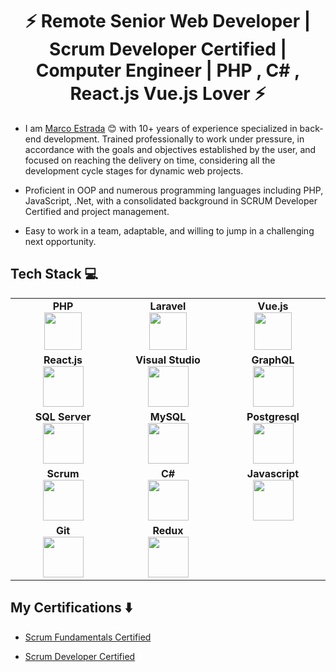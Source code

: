 <h1 align="center"> ⚡ Remote Senior Web Developer | Scrum Developer Certified | Computer Engineer | PHP , C# ,  React.js Vue.js Lover ⚡ </h1>


* I am [Marco Estrada](https://www.linkedin.com/in/marcoestradalopez) :blush: with 10+ years of experience specialized in back-end development. Trained professionally to work under pressure, in accordance with the goals and objectives established by the user, and focused on reaching the delivery on time, considering all the development cycle stages for dynamic web projects.

* Proficient in OOP and numerous programming languages including PHP, JavaScript, .Net, with a consolidated background in SCRUM Developer Certified and project management.

* Easy to work in a team, adaptable, and willing to jump in a challenging next opportunity. 

## Tech Stack :computer:

<table>
<tbody>
 <tr>
<td align="center" width="20%">
<span><b><center>PHP</center></b></span> 
<img height=60px src="https://www.php.net/images/logos/new-php-logo.svg"> 
</td>

<td align="center" width="20%">
<span><b><center>Laravel</center></b></span> 
<img height=60px src="https://laravel.com/img/logomark.min.svg"> 
</td>

<td align="center" width="20%">
<span><b><center>Vue.js</center></b></span> 
<img height=60px src="https://vuejs.org/images/logo.png"> 
</td>
</tr>

<tr>

<td align="center" width="20%">
<span><b><center>React.js</center></b></span> 
<img height=65px src="https://upload.wikimedia.org/wikipedia/commons/thumb/a/a7/React-icon.svg/220px-React-icon.svg.png"> 
</td>

<td align="center" width="20%">
<span><b><center>Visual Studio</center></b></span> 
<img height=65px src="https://visualstudio.microsoft.com/wp-content/uploads/2019/06/BrandVisualStudioWin2019-3.svg"> 
</td>



<td align="center" width="20%">
<span><b><center>GraphQL</center></b></span> 
<img height=65px src="https://graphql.org/img/logo.svg"> 
</td>
</tr>

<tr>
<td align="center" width="20%">
<span><b><center>SQL Server</center></b></span> 
<img height=65px src="https://i0.wp.com/www.complexsql.com/wp-content/uploads/2017/01/sql-logo.jpg?ssl=1"> 
</td>

<td align="center" width="20%">
<span><b><center>MySQL</center></b></span> 
<img height=65px src="https://www.mysql.com/common/logos/logo-mysql-170x115.png"> 
</td>

<td align="center" width="20%">
<span><b><center>Postgresql</center></b></span> 
<img height=65px src="https://www.postgresql.org/media/img/about/press/elephant.png"> 
</td>
</tr>

<tr>
<td align="center" width="20%">
<span><b><center>Scrum</center></b></span> 
<img height=65px src="http://scrumstudy.com/Scrum-Images/logo-64.png"> 
</td>

<td align="center" width="20%">
<span><b><center>C#</center></b></span> 
<img height=65px src="https://upload.wikimedia.org/wikipedia/commons/thumb/0/0d/C_Sharp_wordmark.svg/245px-C_Sharp_wordmark.svg.png"> 
</td>

<td align="center" width="20%">
<span><b><center>Javascript</center></b></span> 
<img height=65px src="https://upload.wikimedia.org/wikipedia/commons/thumb/9/99/Unofficial_JavaScript_logo_2.svg/245px-Unofficial_JavaScript_logo_2.svg.png"> 
</td>
</tr>
<tr>
    <td align="center" width="20%">
        <span><b><center>Git</center></b></span> 
        <img height=65px src="https://git-scm.com/images/logos/downloads/Git-Logo-2Color.png"> 
    </td>
    <td align="center" width="20%">
        <span><b><center>Redux</center></b></span> 
        <img height=65px src="https://react-redux.js.org/img/redux.svg"> 
    </td>
</tr>  
</tbody>
</table>


## My Certifications :arrow_down:

- [Scrum Fundamentals Certified](https://c46e136a583f7e334124-ac22991740ab4ff17e21daf2ed577041.ssl.cf1.rackcdn.com/Certificate/ScrumFundamentalsCertified-MarcoEstradaLopez-789011.pdf)

- [Scrum Developer Certified](https://c46e136a583f7e334124-ac22991740ab4ff17e21daf2ed577041.ssl.cf1.rackcdn.com/Certificate/ScrumDeveloperCertified-MarcoEstradaLopez-774321.pdf)
 




